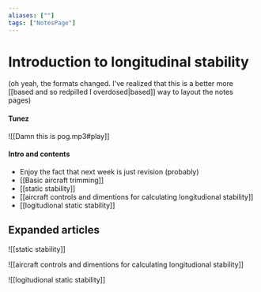 ```yaml
---
aliases: [""]
tags: ["NotesPage"]
---
```


# Introduction to longitudinal stability
(oh yeah, the formats changed. I've realized that this is a better more [[based and so redpilled I overdosed|based]] way to layout the notes pages)
#### Tunez
![[Damn this is pog.mp3#play]]

#### Intro and contents
- Enjoy the fact that next week is just revision (probably)
- [[Basic aircraft trimming]]
- [[static stability]]
- [[aircraft controls and dimentions for calculating longitudional stability]]
- [[logitudional static stability]]


## Expanded articles

![[static stability]]

![[aircraft controls and dimentions for calculating longitudional stability]]

![[logitudional static stability]]

